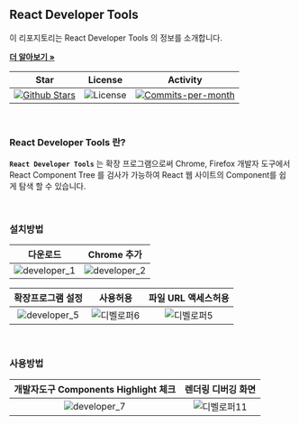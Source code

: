 ## React Developer Tools

이 리포지토리는 React Developer Tools 의 정보를 소개합니다. <br />

<a href="https://github.com/devncore/devncore"><strong>더 알아보기 »</strong></a>
 
| Star | License | Activity |
|:----:|:-------:|:--------:|
| <a href="https://github.com/devncore/docs/stargazers"><img src="https://img.shields.io/github/stars/devncore/docs" alt="Github Stars"></a> | <img src="https://img.shields.io/github/license/devncore/docs" alt="License"> | <a href="https://github.com/devncore/docs/pulse"><img src="https://img.shields.io/github/commit-activity/m/devncore/docs" alt="Commits-per-month"></a> |

<br />

### React Developer Tools 란?
**`React Developer Tools`** 는 확장 프로그램으로써 Chrome, Firefox 개발자 도구에서 React Component Tree 를 검사가 가능하여 React 웹 사이트의 Component를 쉽게 탐색 할 수 있습니다.

<br />

### 설치방법

| 다운로드 | Chrome 추가 |
|:--------:|:----------:|
| ![developer_1](https://user-images.githubusercontent.com/76234292/150791610-707b7917-2c90-46c0-9757-c47a2cc7ada3.PNG)  | ![developer_2](https://user-images.githubusercontent.com/76234292/150791768-2d245647-1a42-4d0f-94fb-a2ae2d0886a4.PNG) |

| 확장프로그램 설정 | 사용허용 | 파일 URL 액세스허용 | 
|:----------------:|:--------:|:------------------:|
| ![developer_5](https://user-images.githubusercontent.com/76234292/150793225-d96d70a6-3616-47d8-a742-7def36d72b16.PNG)  |  ![디벨로퍼6](https://user-images.githubusercontent.com/76234292/150793363-85addde0-cd07-47ac-a84e-6c3b63fc4b08.PNG) | ![디벨로퍼5](https://user-images.githubusercontent.com/76234292/150793379-6063e067-f4c1-4862-95a7-6984d3884bd1.PNG) |

<br />

### 사용방법

| 개발자도구 Components Highlight 체크 | 렌더링 디버깅 화면 |
|:-----------------------------------:|:----------:|
| ![developer_7](https://user-images.githubusercontent.com/76234292/150795254-a16eb2e4-216f-407d-8630-319976cb6044.PNG)  | ![디벨로퍼11](https://user-images.githubusercontent.com/76234292/150794903-f38d6e08-f7b0-4a72-9700-84fa4aea1026.png) |


